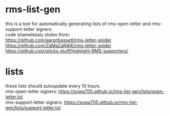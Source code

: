 # rms-list-gen
this is a tool for automatically generating lists of rms-open-letter and rms-support-letter signers.\
code shamelessly stolen from:\
<https://github.com/aaronbassett/rms-letter-spider> \
<https://github.com/ZaMaZaN4iK/rms-letter-spider> \
<https://github.com/sticks-stuff/highlight-RMS-supporters/>
# lists
these lists should autoupdate every 10 hours \
rms-open-letter signers: <https://sowa705.github.io/rms-list-gen/lists/open-letter.txt> \
rms-support-letter signers: <https://sowa705.github.io/rms-list-gen/lists/support-letter.txt>

